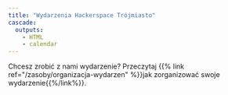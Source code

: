 ```yaml
---
title: "Wydarzenia Hackerspace Trójmiasto"
cascade:
  outputs:
    - HTML
    - calendar
---
```


Chcesz zrobić z nami wydarzenie? Przeczytaj {{% link ref="/zasoby/organizacja-wydarzen" %}}jak zorganizować swoje wydarzenie{{%/link%}}.
